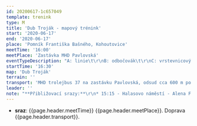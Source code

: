```yaml
---
id: 20200617-1c657049
template: trenink
type: M
title: 'Dub Troják - mapový trénink'
start: '2020-06-17'
end: '2020-06-17'
place: 'Pomník Františka Bašného, Kohoutovice'
meetTime: '16:00'
meetPlace: 'Zastávka MHD Pavlovská'
eventTypeDescription: "A: linie\t\r\nB: odbočovák\t\r\nC: vrstevnicový COB"
startTime: '16:30'
map: 'Dub Troják'
terrain: ''
transport: 'MHD trolejbus 37 na zastávku Pavlovská, odsud cca 600 m po fáborcích na místo startu'
leader: ''
note: "**Přibližovací srazy:**\r\n* 15:15 - Halasovo náměstí - Alena F. (tel. 605 440 445)\r\n\t* *varianta MHD: 15:22\tAutobus 44 - Anthropos 15:39,\t15:48\tAutobus 37 - Pavlovská 16:04*\r\n* 15:25 - Přívrat (parkoviště u Billy) - Lenka H. (tel. 737 353 537)\r\n\t* *varianta MHD: Přívrat \t15:32\tTrolejbus 30 - Semilasso 15:39, 15:42\tAutobus 71 - Ivanovice, Kouty 15:55*\t\r\nDejte opět dopředu vědět, kdo budet chtít srazů využít, případně kdo nabízíte odvoz."
---
```

* **sraz**: {{page.header.meetTime}} {{page.header.meetPlace}}. Doprava {{page.header.transport}}.
